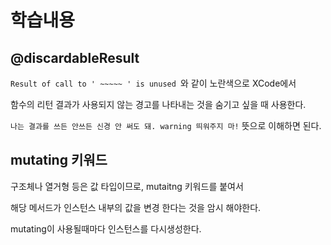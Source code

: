 # 학습내용

## @discardableResult

`Result of call to ' ~~~~~ ' is unused `와 같이 노란색으로 XCode에서

함수의 리턴 결과가 사용되지 않는 경고를 나타내는 것을 숨기고 싶을 때 사용한다.

`나는 결과를 쓰든 안쓰든 신경 안 써도 돼. warning 띄워주지 마!` 뜻으로 이해하면 된다.

## mutating 키워드

구조체나 열거형 등은 값 타입이므로, mutaitng 키워드를 붙여서

해당 메서드가 인스턴스 내부의 값을 변경 한다는 것을 암시 해야한다.

mutating이 사용될때마다 인스턴스를 다시생성한다.
